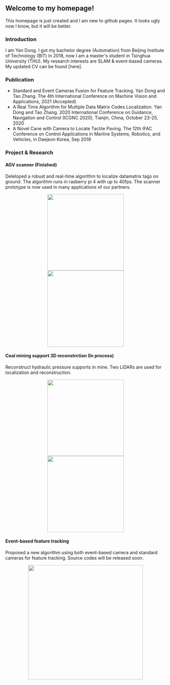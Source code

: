 ## Welcome to my homepage!

This homepage is just created and I am new to github pages. It looks ugly now I know, but it will be better.


### Introduction
I am Yan Dong. I got my bachelor degree (Automation) from Beijing Institute of Technology (BIT) in 2018, now I am a master's student in Tsinghua University (THU). My research interests are SLAM & event-based cameras. My updated CV can be found [here].

### Publication

- Standard and Event Cameras Fusion for Feature Tracking. Yan Dong and Tao Zhang. The 4th International Conference on Machine Vision and Applications, 2021 (Accepted)
- A Real Time Algorithm for Multiple Data Matrix Codes Localization. Yan Dong and Tao Zhang. 2020 International Conference on Guidance, Navigation and Control (ICGNC 2020), Tianjin, China, October 23-25, 2020
- A Novel Cane with Camera to Locate Tactile Paving. The 12th IFAC Conference on Control Applications in Marline Systems, Robotics, and Vehicles, in Daejeon Korea, Sep 2019


### Project & Research

#### AGV scanner (Finished)
Deleloped a robust and real-time algorithm to localize datamatrix tags on ground. The algorithm runs in rasberry pi 4 with up to 40fps. The scanner prototype is now used in many applications of our partners.
<center>
<figure>
<img src="https://raw.githubusercontent.com/LarryDong/LarryDong.github.io/dev/pictures/agv1.bmp" height="240" />
<img src="https://raw.githubusercontent.com/LarryDong/LarryDong.github.io/dev/pictures/agv2.bmp" height="240" />
</figure>
</center>


#### Coal mining support 3D reconstrction (In process)
Reconstruct hydraulic pressure supports in mine. Two LiDARs are used for localization and reconstruction.
<center>
<figure>
<img src="https://raw.githubusercontent.com/LarryDong/LarryDong.github.io/dev/pictures/zmj1.jpg" height="240" />
<img src="https://raw.githubusercontent.com/LarryDong/LarryDong.github.io/dev/pictures/zmj2.jpg" height="240" />
</figure>
</center>


#### Event-based feature tracking
Proposed a new algorithm using both event-based camera and standard cameras for feature tracking. Source codes will be released soon.
<center>
<figure>
<img src="https://raw.githubusercontent.com/LarryDong/LarryDong.github.io/dev/pictures/eb_tracking.png" height="360" />
</figure>
</center>




